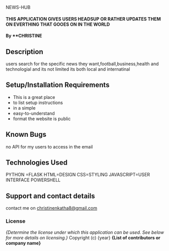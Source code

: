 NEWS-HUB
#### THIS APPLICATION GIVES USERS HEADSUP OR RATHER UPDATES THEM ON EVERTHING THAT GOOES ON IN THE WORLD
#### By **CHRISTINE
         
## Description
users search for the specific news they want,football,business,health and technologial and its not limited its both local and internatinal


## Setup/Installation Requirements
* This is a great place
* to list setup instructions
* in a simple
* easy-to-understand
* format
 the website is public
## Known Bugs
no API for my users to access in the email
## Technologies Used
 PYTHON =FLASK
 HTML=DESIGN
 CSS=STYLING
 JAVASCRIPT=USER INTERFACE
 POWERSHELL
 
## Support and contact details
contact me on christinenkatha8@gmail.com
### License
*{Determine the license under which this application can be used.  See below for more details on licensing.}*
Copyright (c) {year} **{List of contributors or company name}**
